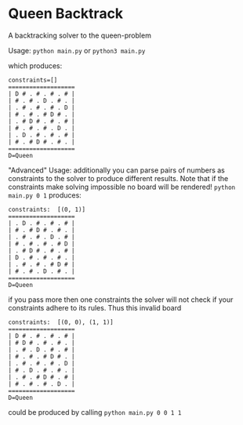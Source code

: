# Queen Backtrack

A backtracking solver to the queen-problem

Usage:
`python main.py` or `python3 main.py`

which produces:
```
constraints=[]
===================
| D # . # . # . # |
| # . # . D . # . |
| . # . # . # . D |
| # . # . # D # . |
| . # D # . # . # |
| # . # . # . D . |
| . D . # . # . # |
| # . # D # . # . |
===================
D=Queen
```

"Advanced" Usage:
additionally you can parse pairs of numbers as constraints to the solver to produce different results.
Note that if the constraints make solving impossible no board will be rendered!
`python main.py 0 1` 
produces:
```
constraints:  [(0, 1)]
===================
| . D . # . # . # |
| # . # D # . # . |
| . # . # . D . # |
| # . # . # . # D |
| . # D # . # . # |
| D . # . # . # . |
| . # . # . # D # |
| # . # . D . # . |
===================
D=Queen
```

if you pass more then one constraints the solver will not check if your constraints adhere to its rules.
Thus this invalid board
```
constraints:  [(0, 0), (1, 1)]
===================
| D # . # . # . # |
| # D # . # . # . |
| . # . D . # . # |
| # . # . # D # . |
| . # . # . # . D |
| # . D . # . # . |
| . # . # D # . # |
| # . # . # . D . |
===================
D=Queen
```
could be produced by calling `python main.py 0 0 1 1`
